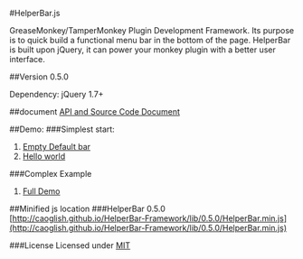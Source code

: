 #HelperBar.js

GreaseMonkey/TamperMonkey Plugin Development Framework. Its purpose is to quick build a functional menu bar in the bottom of the page. HelperBar is built upon jQuery, it can power your monkey plugin with a better user interface.

##Version 0.5.0


Dependency:
jQuery 1.7+


##document
[API and Source Code Document](http://www.caoglish.com/Helperbar/?helperbar.js)

##Demo:
###Simplest start:
1. [Empty Default bar](http://jsfiddle.net/caoglish/ZRM3y/)
1. [Hello world](http://jsfiddle.net/caoglish/ZRM3y/1/)

###Complex Example
1. [Full Demo](http://jsfiddle.net/caoglish/8aqdn/)


##Minified js location
###HelperBar 0.5.0
[http://caoglish.github.io/HelperBar-Framework/lib/0.5.0/HelperBar.min.js](http://caoglish.github.io/HelperBar-Framework/lib/0.5.0/HelperBar.min.js)


###License
Licensed under [MIT](http://opensource.org/licenses/mit-license.php)






